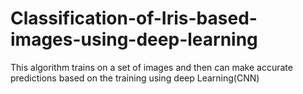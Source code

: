 # Classification-of-Iris-based-images-using-deep-learning
This algorithm trains on a set of images and then can make accurate predictions based on the training using deep Learning(CNN)
